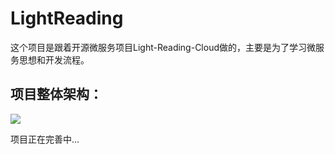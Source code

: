 # LightReading

这个项目是跟着开源微服务项目Light-Reading-Cloud做的，主要是为了学习微服务思想和开发流程。



## 项目整体架构：

![](C:\Users\Xiujie\AppData\Roaming\marktext\images\2022-05-20-09-50-12-image.png)



项目正在完善中...
